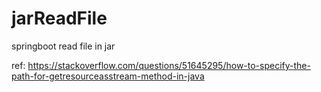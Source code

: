 # jarReadFile
springboot read file in jar 

ref:
https://stackoverflow.com/questions/51645295/how-to-specify-the-path-for-getresourceasstream-method-in-java
